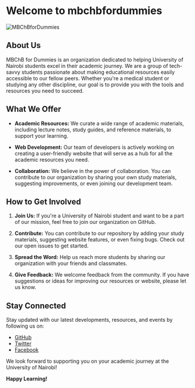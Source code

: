 # Welcome to mbchbfordummies

![MBChBforDummies](https://i.imgur.com/4UQZicI.png)

## About Us

MBChB for Dummies is an organization dedicated to helping University of Nairobi students excel in their academic journey. We are a group of tech-savvy students passionate about making educational resources easily accessible to our fellow peers. Whether you're a medical student or studying any other discipline, our goal is to provide you with the tools and resources you need to succeed.

## What We Offer

- **Academic Resources:** We curate a wide range of academic materials, including lecture notes, study guides, and reference materials, to support your learning.

- **Web Development:** Our team of developers is actively working on creating a user-friendly website that will serve as a hub for all the academic resources you need.

- **Collaboration:** We believe in the power of collaboration. You can contribute to our organization by sharing your own study materials, suggesting improvements, or even joining our development team.

## How to Get Involved

1. **Join Us:** If you're a University of Nairobi student and want to be a part of our mission, feel free to join our organization on GitHub.

2. **Contribute:** You can contribute to our repository by adding your study materials, suggesting website features, or even fixing bugs. Check out our open issues to get started.

3. **Spread the Word:** Help us reach more students by sharing our organization with your friends and classmates.

4. **Give Feedback:** We welcome feedback from the community. If you have suggestions or ideas for improving our resources or website, please let us know.

## Stay Connected

Stay updated with our latest developments, resources, and events by following us on:

- [GitHub](https://github.com/mbchbfordummies)
- [Twitter](https://twitter.com/mbchbfordummies)
- [Facebook](https://www.facebook.com/mbchbfordummies)

We look forward to supporting you on your academic journey at the University of Nairobi!

**Happy Learning!**
